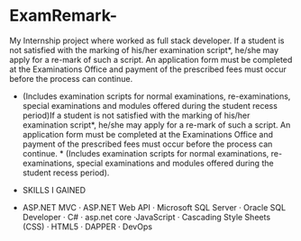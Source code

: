 # ExamRemark-
My Internship project where worked as full stack developer. If a student is not satisfied with the marking of his/her examination script*, he/she may apply for a re-mark of such a script. An application form must be completed at the Examinations Office and payment of the prescribed fees must occur before the process can continue.
* (Includes examination scripts for normal examinations, re-examinations, special examinations and modules offered during the student recess period)If a student is not satisfied with the marking of his/her examination script*, he/she may apply for a re-mark of such a script. An application form must be completed at the Examinations Office and payment of the prescribed fees must occur before the process can continue. * (Includes examination scripts for normal examinations, re-examinations, special examinations and modules offered during the student recess period).

* SKILLS I GAINED
* ASP.NET MVC · ASP.NET Web API · Microsoft SQL Server · Oracle SQL Developer · C# · asp.net core ·JavaScript · Cascading Style Sheets (CSS) · HTML5 · DAPPER · DevOps

